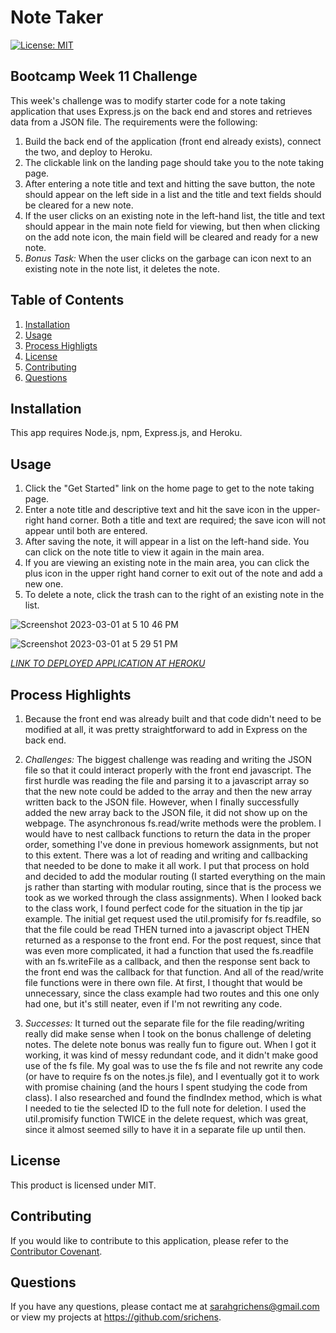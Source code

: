 # Note Taker

[![License: MIT](https://img.shields.io/badge/License-MIT-purple.svg)](https://opensource.org/licenses/MIT)

## Bootcamp Week 11 Challenge
This week's challenge was to modify starter code for a note taking application that uses Express.js on the back end and stores and retrieves data from a JSON file. The requirements were the following:

1. Build the back end of the application (front end already exists), connect the two, and deploy to Heroku.
2. The clickable link on the landing page should take you to the note taking page.
3. After entering a note title and text and hitting the save button, the note should appear on the left side in a list and the title and text fields should be cleared for a new note.
4. If the user clicks on an existing note in the left-hand list, the title and text should appear in the main note field for viewing, but then when clicking on the add note icon, the main field will be cleared and ready for a new note.
5. *Bonus Task:* When the user clicks on the garbage can icon next to an existing note in the note list, it deletes the note.


## Table of Contents
1. [Installation](#installation)
2. [Usage](#usage)
3. [Process Highligts](#process-highlights)
4. [License](#license)
5. [Contributing](#contributing)
6. [Questions](#questions)

## Installation
This app requires Node.js, npm, Express.js, and Heroku.

## Usage
1. Click the "Get Started" link on the home page to get to the note taking page.
2. Enter a note title and descriptive text and hit the save icon in the upper-right hand corner. Both a title and text are required; the save icon will not appear until both are entered.
3. After saving the note, it will appear in a list on the left-hand side. You can click on the note title to view it again in the main area.
4. If you are viewing an existing note in the main area, you can click the plus icon in the upper right hand corner to exit out of the note and add a new one.
5. To delete a note, click the trash can to the right of an existing note in the list.

![Screenshot 2023-03-01 at 5 10 46 PM](https://user-images.githubusercontent.com/117301473/222289553-823618f0-1009-4f50-ae4b-b08b71936f57.png)

![Screenshot 2023-03-01 at 5 29 51 PM](https://user-images.githubusercontent.com/117301473/222290310-e6c3d579-f470-4f6f-9d61-fc39808c04a5.png)


[*LINK TO DEPLOYED APPLICATION AT HEROKU*](https://note-taker-srichens.herokuapp.com/)

## Process Highlights
1. Because the front end was already built and that code didn't need to be modified at all, it was pretty straightforward to add in Express on the back end. 

2. *Challenges:* The biggest challenge was reading and writing the JSON file so that it could interact properly with the front end javascript. The first hurdle was reading the file and parsing it to a javascript array so that the new note could be added to the array and then the new array written back to the JSON file. However, when I finally successfully added the new array back to the JSON file, it did not show up on the webpage. The asynchronous fs.read/write methods were the problem. I would have to nest callback functions to return the data in the proper order, something I've done in previous homework assignments, but not to this extent. There was a lot of reading and writing and callbacking that needed to be done to make it all work. I put that process on hold and decided to add the modular routing (I started everything on the main js rather than starting with modular routing, since that is the process we took as we worked through the class assignments). When I looked back to the class work, I found perfect code for the situation in the tip jar example. The initial get request used the util.promisify for fs.readfile, so that the file could be read THEN turned into a javascript object THEN returned as a response to the front end. For the post request, since that was even more complicated, it had a function that used the fs.readfile with an fs.writeFile as a callback, and then the response sent back to the front end was the callback for that function. And all of the read/write file functions were in there own file. At first, I thought that would be unnecessary, since the class example had two routes and this one only had one, but it's still neater, even if I'm not rewriting any code.

3. *Successes:* It turned out the separate file for the file reading/writing really did make sense when I took on the bonus challenge of deleting notes. The delete note bonus was really fun to figure out. When I got it working, it was kind of messy redundant code, and it didn't make good use of the fs file. My goal was to use the fs file and not rewrite any code (or have to require fs on the notes.js file), and I eventually got it to work with promise chaining (and the hours I spent studying the code from class). I also researched and found the findIndex method, which is what I needed to tie the selected ID to the full note for deletion. I used the util.promisify function TWICE in the delete request, which was great, since it almost seemed silly to have it in a separate file up until then. 

## License
This product is licensed under MIT.

## Contributing
If you would like to contribute to this application, please refer to the [Contributor Covenant](https://www.contributor-covenant.org/).

## Questions
If you have any questions, please contact me at sarahgrichens@gmail.com or view my projects at https://github.com/srichens.